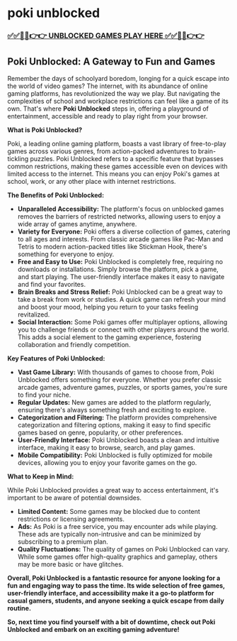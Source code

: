 # poki unblocked

### [✅✅🔴🔴👉👉 UNBLOCKED GAMES PLAY HERE ✅✅🔴🔴👉👉](https://topstoryindia.com)

## Poki Unblocked: A Gateway to Fun and Games

Remember the days of schoolyard boredom, longing for a quick escape into the world of video games? The internet, with its abundance of online gaming platforms, has revolutionized the way we play. But navigating the complexities of school and workplace restrictions can feel like a game of its own. That's where **Poki Unblocked** steps in, offering a playground of entertainment, accessible and ready to play right from your browser.

**What is Poki Unblocked?**

Poki, a leading online gaming platform, boasts a vast library of free-to-play games across various genres, from action-packed adventures to brain-tickling puzzles. Poki Unblocked refers to a specific feature that bypasses common restrictions, making these games accessible even on devices with limited access to the internet. This means you can enjoy Poki's games at school, work, or any other place with internet restrictions.

**The Benefits of Poki Unblocked:**

* **Unparalleled Accessibility:** The platform's focus on unblocked games removes the barriers of restricted networks, allowing users to enjoy a wide array of games anytime, anywhere. 
* **Variety for Everyone:** Poki offers a diverse collection of games, catering to all ages and interests. From classic arcade games like Pac-Man and Tetris to modern action-packed titles like Stickman Hook, there's something for everyone to enjoy. 
* **Free and Easy to Use:** Poki Unblocked is completely free, requiring no downloads or installations. Simply browse the platform, pick a game, and start playing. The user-friendly interface makes it easy to navigate and find your favorites.
* **Brain Breaks and Stress Relief:**  Poki Unblocked can be a great way to take a break from work or studies. A quick game can refresh your mind and boost your mood, helping you return to your tasks feeling revitalized.
* **Social Interaction:** Some Poki games offer multiplayer options, allowing you to challenge friends or connect with other players around the world. This adds a social element to the gaming experience, fostering collaboration and friendly competition.

**Key Features of Poki Unblocked:**

* **Vast Game Library:** With thousands of games to choose from, Poki Unblocked offers something for everyone. Whether you prefer classic arcade games, adventure games, puzzles, or sports games, you're sure to find your niche.
* **Regular Updates:** New games are added to the platform regularly, ensuring there's always something fresh and exciting to explore.
* **Categorization and Filtering:** The platform provides comprehensive categorization and filtering options, making it easy to find specific games based on genre, popularity, or other preferences.
* **User-Friendly Interface:** Poki Unblocked boasts a clean and intuitive interface, making it easy to browse, search, and play games.
* **Mobile Compatibility:** Poki Unblocked is fully optimized for mobile devices, allowing you to enjoy your favorite games on the go.

**What to Keep in Mind:**

While Poki Unblocked provides a great way to access entertainment, it's important to be aware of potential downsides.

* **Limited Content:** Some games may be blocked due to content restrictions or licensing agreements.
* **Ads:** As Poki is a free service, you may encounter ads while playing. These ads are typically non-intrusive and can be minimized by subscribing to a premium plan.
* **Quality Fluctuations:** The quality of games on Poki Unblocked can vary. While some games offer high-quality graphics and gameplay, others may be more basic or have glitches. 

**Overall, Poki Unblocked is a fantastic resource for anyone looking for a fun and engaging way to pass the time. Its wide selection of free games, user-friendly interface, and accessibility make it a go-to platform for casual gamers, students, and anyone seeking a quick escape from daily routine.** 

**So, next time you find yourself with a bit of downtime, check out Poki Unblocked and embark on an exciting gaming adventure!**